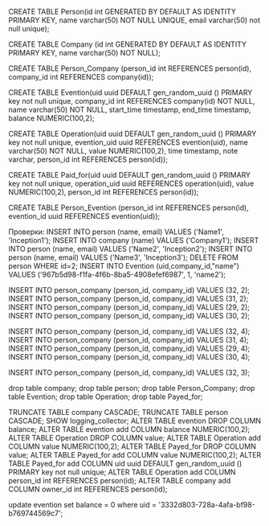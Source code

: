 CREATE TABLE Person(id int GENERATED BY DEFAULT AS IDENTITY PRIMARY KEY,
name varchar(50) NOT NULL UNIQUE,
email varchar(50) not null unique);

CREATE TABLE Company (id int GENERATED BY DEFAULT AS IDENTITY PRIMARY KEY,
name varchar(50) NOT NULL);

CREATE TABLE Person_Company (person_id int REFERENCES person(id),
company_id int REFERENCES company(id));

CREATE TABLE Evention(uid uuid DEFAULT gen_random_uuid () PRIMARY key not null unique, company_id int REFERENCES company(id) NOT NULL,
name varchar(50) NOT NULL, start_time timestamp, end_time timestamp, balance NUMERIC(100,2);

CREATE TABLE Operation(uid uuid DEFAULT gen_random_uuid () PRIMARY key not null unique, evention_uid uuid REFERENCES evention(uid),
name varchar(50) NOT NULL, value NUMERIC(100,2), time timestamp, note varchar, person_id int REFERENCES person(id));

CREATE TABLE Paid_for(uid uuid DEFAULT gen_random_uuid () PRIMARY key not null unique, operation_uid uuid REFERENCES operation(uid),
value NUMERIC(100,2), person_id int REFERENCES person(id));

CREATE TABLE Person_Evention (person_id int REFERENCES person(id),
evention_id uuid REFERENCES evention(uid));

Проверки:
INSERT INTO person (name, email) VALUES ('Name1', 'Inception1');
INSERT INTO company (name) VALUES ('Company1');
INSERT INTO person (name, email) VALUES ('Name2', 'Inception2');
INSERT INTO person (name, email) VALUES ('Name3', 'Inception3');
DELETE FROM person  WHERE id=2;
INSERT INTO Evention (uid,company_id,"name") VALUES ('967b5d98-f1fa-4f6b-8ba5-4908efef6987', 1, 'name2');

INSERT INTO person_company (person_id, company_id) VALUES (32, 2);
INSERT INTO person_company (person_id, company_id) VALUES (31, 2);
INSERT INTO person_company (person_id, company_id) VALUES (29, 2);
INSERT INTO person_company (person_id, company_id) VALUES (30, 2);

INSERT INTO person_company (person_id, company_id) VALUES (32, 4);
INSERT INTO person_company (person_id, company_id) VALUES (31, 4);
INSERT INTO person_company (person_id, company_id) VALUES (29, 4);
INSERT INTO person_company (person_id, company_id) VALUES (30, 4);

INSERT INTO person_company (person_id, company_id) VALUES (32, 3);

drop table company;
drop table person;
drop table Person_Company;
drop table Evention;
drop table Operation;
drop table Payed_for;

TRUNCATE TABLE company  CASCADE;
TRUNCATE TABLE person  CASCADE;
SHOW logging_collector;
ALTER TABLE evention DROP COLUMN balance;
ALTER TABLE evention  add COLUMN  balance NUMERIC(100,2);
ALTER TABLE Operation DROP COLUMN value;
ALTER TABLE Operation  add COLUMN  value NUMERIC(100,2);
ALTER TABLE Payed_for DROP COLUMN value;
ALTER TABLE Payed_for  add COLUMN  value NUMERIC(100,2);
ALTER TABLE Payed_for  add COLUMN  uid uuid DEFAULT gen_random_uuid () PRIMARY key not null unique;
ALTER TABLE Operation  add COLUMN  person_id int REFERENCES person(id);
ALTER TABLE company add COLUMN owner_id int REFERENCES person(id);

update evention set balance = 0 where uid = '3332d803-728a-4afa-bf98-b769744569c7';